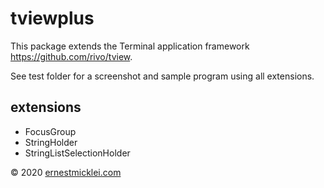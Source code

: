 # tviewplus

This package extends the Terminal application framework https://github.com/rivo/tview.

See test folder for a screenshot and sample program using all extensions.

## extensions

- FocusGroup
- StringHolder
- StringListSelectionHolder


&copy; 2020 <a href="http://ernestmicklei.com">ernestmicklei.com</a>
